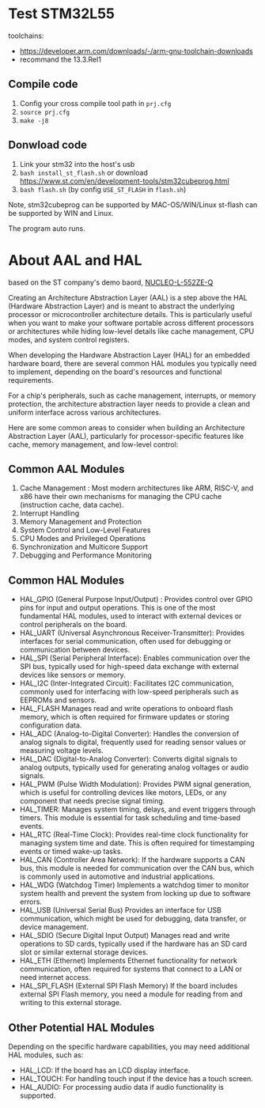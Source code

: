 # Test STM32L55

toolchains:
* https://developer.arm.com/downloads/-/arm-gnu-toolchain-downloads
* recommand the 13.3.Rel1

## Compile code

1. Config your cross compile tool path in `prj.cfg`
2. `source prj.cfg`
3. `make -j8`

## Donwload code

1. Link your stm32 into the host's usb
2. `bash install_st_flash.sh` or download https://www.st.com/en/development-tools/stm32cubeprog.html
3. `bash flash.sh` (by config `USE_ST_FLASH` in `flash.sh`)

Note,
stm32cubeprog can be supported by MAC-OS/WIN/Linux
st-flash can be supported by WIN and Linux.

The program auto runs.

# About AAL and HAL

based on the ST company's demo baord, [NUCLEO-L-552ZE-Q](https://www.st.com/en/evaluation-tools/nucleo-l552ze-q.html)

Creating an Architecture Abstraction Layer (AAL) is a step above the HAL (Hardware Abstraction Layer) and is meant to abstract the underlying processor or microcontroller architecture details. This is particularly useful when you want to make your software portable across different processors or architectures while hiding low-level details like cache management, CPU modes, and system control registers.

When developing the Hardware Abstraction Layer (HAL) for an embedded hardware board, there are several common HAL modules you typically need to implement, depending on the board's resources and functional requirements.

For a chip's peripherals, such as cache management, interrupts, or memory protection, the architecture abstraction layer needs to provide a clean and uniform interface across various architectures.

Here are some common areas to consider when building an Architecture Abstraction Layer (AAL), particularly for processor-specific features like cache, memory management, and low-level control:

## Common AAL Modules

1. Cache Management : Most modern architectures like ARM, RISC-V, and x86 have their own mechanisms for managing the CPU cache (instruction cache, data cache).
2. Interrupt Handling
3. Memory Management and Protection
4. System Control and Low-Level Features
5. CPU Modes and Privileged Operations
6. Synchronization and Multicore Support
7. Debugging and Performance Monitoring

## Common HAL Modules

* HAL_GPIO (General Purpose Input/Output) : Provides control over GPIO pins for input and output operations. This is one of the most fundamental HAL modules, used to interact with external devices or control peripherals on the board.
* HAL_UART (Universal Asynchronous Receiver-Transmitter): Provides interfaces for serial communication, often used for debugging or communication between devices.
* HAL_SPI (Serial Peripheral Interface): Enables communication over the SPI bus, typically used for high-speed data exchange with external devices like sensors or memory.
* HAL_I2C (Inter-Integrated Circuit): Facilitates I2C communication, commonly used for interfacing with low-speed peripherals such as EEPROMs and sensors.
* HAL_FLASH Manages read and write operations to onboard flash memory, which is often required for firmware updates or storing configuration data.
* HAL_ADC (Analog-to-Digital Converter): Handles the conversion of analog signals to digital, frequently used for reading sensor values or measuring voltage levels.
* HAL_DAC (Digital-to-Analog Converter): Converts digital signals to analog outputs, typically used for generating analog voltages or audio signals.
* HAL_PWM (Pulse Width Modulation): Provides PWM signal generation, which is useful for controlling devices like motors, LEDs, or any component that needs precise signal timing.
* HAL_TIMER: Manages system timing, delays, and event triggers through timers. This module is essential for task scheduling and time-based events.
* HAL_RTC (Real-Time Clock): Provides real-time clock functionality for managing system time and date. This is often required for timestamping events or timed wake-up tasks.
* HAL_CAN (Controller Area Network): If the hardware supports a CAN bus, this module is needed for communication over the CAN bus, which is commonly used in automotive and industrial applications.
* HAL_WDG (Watchdog Timer) Implements a watchdog timer to monitor system health and prevent the system from locking up due to software errors.
* HAL_USB (Universal Serial Bus) Provides an interface for USB communication, which might be used for debugging, data transfer, or device management.
* HAL_SDIO (Secure Digital Input Output) Manages read and write operations to SD cards, typically used if the hardware has an SD card slot or similar external storage devices.
* HAL_ETH (Ethernet) Implements Ethernet functionality for network communication, often required for systems that connect to a LAN or need internet access.
* HAL_SPI_FLASH (External SPI Flash Memory) If the board includes external SPI Flash memory, you need a module for reading from and writing to this external storage.

## Other Potential HAL Modules
Depending on the specific hardware capabilities, you may need additional HAL modules, such as:

* HAL_LCD: If the board has an LCD display interface.
* HAL_TOUCH: For handling touch input if the device has a touch screen.
* HAL_AUDIO: For processing audio data if audio functionality is supported.